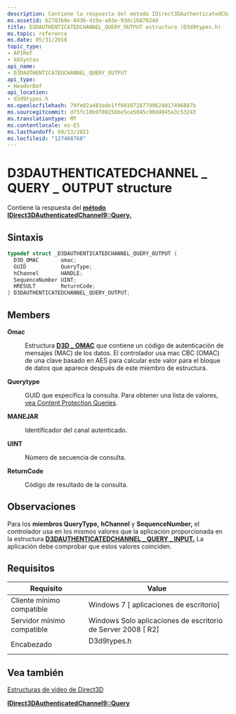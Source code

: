 ```yaml
---
description: Contiene la respuesta del método IDirect3DAuthenticatedChannel9::Query.
ms.assetid: b2783b8e-0436-419a-a93e-93dc1b87024d
title: D3DAUTHENTICATEDCHANNEL_QUERY_OUTPUT estructura (D3d9types.h)
ms.topic: reference
ms.date: 05/31/2018
topic_type:
- APIRef
- kbSyntax
api_name:
- D3DAUTHENTICATEDCHANNEL_QUERY_OUTPUT
api_type:
- HeaderDef
api_location:
- d3d9types.h
ms.openlocfilehash: 79fe02a483ade1ff60107287799624017496887b
ms.sourcegitcommit: d75fc10b9f0825bbe5ce5045c90d4045e3c53243
ms.translationtype: MT
ms.contentlocale: es-ES
ms.lasthandoff: 09/13/2021
ms.locfileid: "127468768"
---
```

# <a name="d3dauthenticatedchannel_query_output-structure"></a>D3DAUTHENTICATEDCHANNEL \_ QUERY \_ OUTPUT structure

Contiene la respuesta del [**método IDirect3DAuthenticatedChannel9::Query.**](/windows/desktop/api/d3d9/nf-d3d9-idirect3dauthenticatedchannel9-query)

## <a name="syntax"></a>Sintaxis


```C++
typedef struct _D3DAUTHENTICATEDCHANNEL_QUERY_OUTPUT {
  D3D_OMAC       omac;
  GUID           QueryType;
  hChannel       HANDLE;
  SequenceNumber UINT;
  HRESULT        ReturnCode;
} D3DAUTHENTICATEDCHANNEL_QUERY_OUTPUT;
```



## <a name="members"></a>Members

<dl> <dt>

**Omac**
</dt> <dd>

Estructura [**D3D \_ OMAC**](d3d-omac.md) que contiene un código de autenticación de mensajes (MAC) de los datos. El controlador usa mac CBC (OMAC) de una clave basado en AES para calcular este valor para el bloque de datos que aparece después de este miembro de estructura.

</dd> <dt>

**Querytype**
</dt> <dd>

GUID que especifica la consulta. Para obtener una lista de valores, [vea Content Protection Queries](content-protection-queries.md).

</dd> <dt>

**MANEJAR**
</dt> <dd>

Identificador del canal autenticado.

</dd> <dt>

**UINT**
</dt> <dd>

Número de secuencia de consulta.

</dd> <dt>

**ReturnCode**
</dt> <dd>

Código de resultado de la consulta.

</dd> </dl>

## <a name="remarks"></a>Observaciones

Para los **miembros QueryType,** **hChannel** y **SequenceNumber,** el controlador usa en los mismos valores que la aplicación proporcionada en la estructura [**D3DAUTHENTICATEDCHANNEL \_ QUERY \_ INPUT.**](d3dauthenticatedchannel-query-input.md) La aplicación debe comprobar que estos valores coinciden.

## <a name="requirements"></a>Requisitos



| Requisito | Value |
|-------------------------------------|----------------------------------------------------------------------------------------|
| Cliente mínimo compatible<br/> | Windows 7 \[ aplicaciones de escritorio\]<br/>                                             |
| Servidor mínimo compatible<br/> | Windows Solo aplicaciones de escritorio de Server 2008 \[ R2\]<br/>                                |
| Encabezado<br/>                   | <dl> <dt>D3d9types.h</dt> </dl> |



## <a name="see-also"></a>Vea también

<dl> <dt>

[Estructuras de vídeo de Direct3D](direct3d-video-structures.md)
</dt> <dt>

[**IDirect3DAuthenticatedChannel9::Query**](/windows/desktop/api/d3d9/nf-d3d9-idirect3dauthenticatedchannel9-query)
</dt> </dl>

 

 




